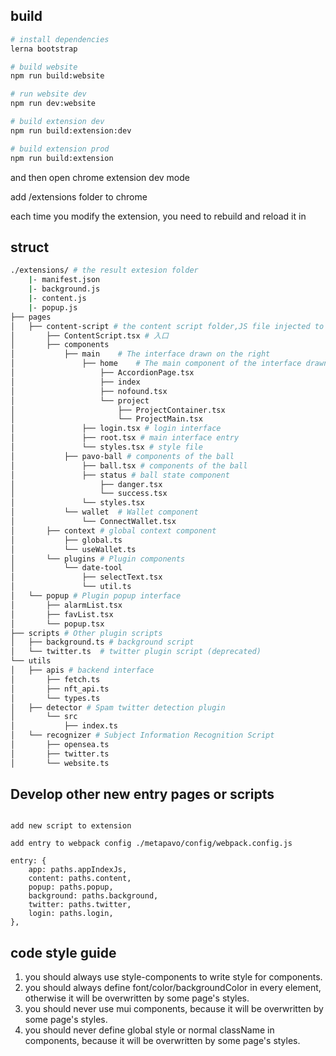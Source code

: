 ## build

```bash
# install dependencies
lerna bootstrap

# build website
npm run build:website

# run website dev
npm run dev:website

# build extension dev
npm run build:extension:dev

# build extension prod
npm run build:extension

```

and then open chrome extension dev mode

add /extensions folder to chrome

each time you modify the extension, you need to rebuild and reload it in

## struct

```bash
./extensions/ # the result extesion folder
    |- manifest.json
    |- background.js
    |- content.js
    |- popup.js
├── pages
│   ├── content-script # the content script folder,JS file injected to the page
│       ├── ContentScript.tsx # 入口
│       ├── components
│           ├── main    # The interface drawn on the right
│               ├── home    # The main component of the interface drawn on the right
│                   ├── AccordionPage.tsx
│                   ├── index
│                   ├── nofound.tsx
│                   └── project
│                       ├── ProjectContainer.tsx
│                       └── ProjectMain.tsx
│               ├── login.tsx # login interface
│               ├── root.tsx # main interface entry
│               └── styles.tsx # style file
│           ├── pavo-ball # components of the ball
│               ├── ball.tsx # components of the ball
│               ├── status # ball state component
│                   ├── danger.tsx
│                   └── success.tsx
│               └── styles.tsx
│           └── wallet  # Wallet component
│               └── ConnectWallet.tsx
│       ├── context # global context component
│           ├── global.ts
│           └── useWallet.ts
│       └── plugins # Plugin components
│           └── date-tool
│               ├── selectText.tsx
│               └── util.ts
│   └── popup # Plugin popup interface
│       ├── alarmList.tsx
│       ├── favList.tsx
│       └── popup.tsx
├── scripts # Other plugin scripts
│   ├── background.ts # background script
│   └── twitter.ts  # twitter plugin script (deprecated)
└── utils
│   ├── apis # backend interface
│       ├── fetch.ts
│       ├── nft_api.ts
│       └── types.ts
│   ├── detector # Spam twitter detection plugin
│       └── src
│           ├── index.ts
│   └── recognizer # Subject Information Recognition Script
│       ├── opensea.ts
│       ├── twitter.ts
│       └── website.ts


```

## Develop other new entry pages or scripts

```

add new script to extension

add entry to webpack config ./metapavo/config/webpack.config.js

entry: {
    app: paths.appIndexJs,
    content: paths.content,
    popup: paths.popup,
    background: paths.background,
    twitter: paths.twitter,
    login: paths.login,
},

```

## code style guide

1. you should always use style-components to write style for components.
2. you should always define font/color/backgroundColor in every element, otherwise it will be overwritten by some page's styles.
3. you should never use mui components, because it will be overwritten by some page's styles.
4. you should never define global style or normal className in components, because it will be overwritten by some page's styles.
